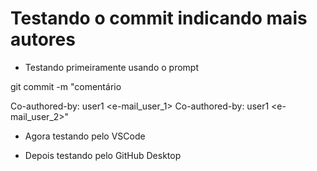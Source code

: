 # Testando o commit indicando mais autores

 - Testando primeiramente usando o prompt

 git commit -m "comentário
>
>
Co-authored-by: user1 <e-mail_user_1>
Co-authored-by: user1 <e-mail_user_2>"

 - Agora testando pelo VSCode

  - Depois testando pelo GitHub Desktop